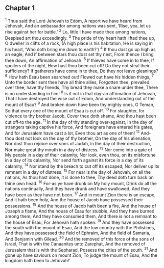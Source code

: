 ## Chapter 1

<sup>1</sup> Thus said the Lord Jehovah to Edom, A report we have heard from Jehovah, And an ambassador among nations was sent, ‘Rise, yea, let us rise against her for battle.’
<sup>2</sup> Lo, little I have made thee among nations, Despised art thou exceedingly.
<sup>3</sup> The pride of thy heart hath lifted thee up, O dweller in clifts of a rock, (A high place is his habitation, He is saying in his heart, ‘Who doth bring me down to earth?’)
<sup>4</sup> If thou dost go up high as an eagle, And if between stars thou dost set thy nest, From thence I bring thee down, An affirmation of Jehovah.
<sup>5</sup> If thieves have come in to thee, If spoilers of the night, How hast thou been cut off! Do they not steal their sufficiency? If gatherers have come in to thee, Do they not leave gleanings?
<sup>6</sup> How hath Esau been searched out! Flowed out have his hidden things,
<sup>7</sup> Unto the border sent thee have all thine allies, Forgotten thee, prevailed over thee, have thy friends, Thy bread they make a snare under thee, There is no understanding in him!
<sup>8</sup> Is it not in that day-an affirmation of Jehovah, That I have destroyed the wise out of Edom, And understanding out of the mount of Esau?
<sup>9</sup> And broken down have been thy mighty ones, O Teman, So that every one of the mount of Esau is cut off.
<sup>10</sup> For slaughter, for violence to thy brother Jacob, Cover thee doth shame, And thou hast been cut off-to the age.
<sup>11</sup> In the day of thy standing over-against, In the day of strangers taking captive his force, And foreigners have entered his gates, And for Jerusalem have cast a lot, Even thou art as one of them!
<sup>12</sup> And-thou dost not look on the day of thy brother, On the day of his alienation, Nor dost thou rejoice over sons of Judah, In the day of their destruction, Nor make great thy mouth in a day of distress.
<sup>13</sup> Nor come into a gate of My people in a day of their calamity, Nor look, even thou, on its misfortune in a day of its calamity, Nor send forth against its force in a day of its calamity,
<sup>14</sup> Nor stand by the breach to cut off its escaped, Nor deliver up its remnant in a day of distress.
<sup>15</sup> For near is the day of Jehovah, on all the nations, As thou hast done, it is done to thee, Thy deed doth turn back on thine own head.
<sup>16</sup> For-as ye have drunk on My holy mount, Drink do all the nations continually, And they have drunk and have swallowed, And they have been as they have not been.
<sup>17</sup> And in mount Zion there is an escape, And it hath been holy, And the house of Jacob have possessed their possessions.
<sup>18</sup> And the house of Jacob hath been a fire, And the house of Joseph a flame, And the house of Esau for stubble, And they have burned among them, And they have consumed them, And there is not a remnant to the house of Esau, For Jehovah hath spoken.
<sup>19</sup> And they have possessed the south with the mount of Esau, And the low country with the Philistines, And they have possessed the field of Ephraim, And the field of Samaria, And Benjamin with Gilead.
<sup>20</sup> And the removed of this force of the sons of Israel, That is with the Canaanites unto Zarephat, And the removed of Jerusalem that is with the Sepharad, Possess the cities of the south.
<sup>21</sup> And gone up have saviours on mount Zion, To judge the mount of Esau, And the kingdom hath been to Jehovah!’
